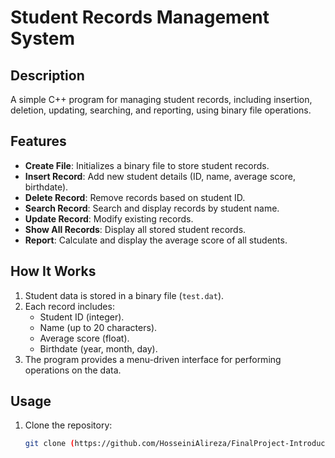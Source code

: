 # Student Records Management System

## Description
A simple C++ program for managing student records, including insertion, deletion, updating, searching, and reporting, using binary file operations.

## Features
- **Create File**: Initializes a binary file to store student records.
- **Insert Record**: Add new student details (ID, name, average score, birthdate).
- **Delete Record**: Remove records based on student ID.
- **Search Record**: Search and display records by student name.
- **Update Record**: Modify existing records.
- **Show All Records**: Display all stored student records.
- **Report**: Calculate and display the average score of all students.

## How It Works
1. Student data is stored in a binary file (`test.dat`).
2. Each record includes:
   - Student ID (integer).
   - Name (up to 20 characters).
   - Average score (float).
   - Birthdate (year, month, day).
3. The program provides a menu-driven interface for performing operations on the data.

## Usage
1. Clone the repository:
   ```bash
   git clone (https://github.com/HosseiniAlireza/FinalProject-Introduction-to-Programming.git)
